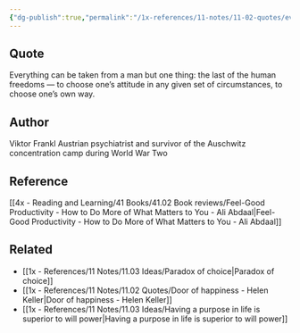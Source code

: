 ```yaml
---
{"dg-publish":true,"permalink":"/1x-references/11-notes/11-02-quotes/everything-can-be-taken-from-a-man-but-one-thing-the-last-of-the-human-freedoms-to-choose-ones-attitude-in-any-given-set-of-circumstances-viktor-frankl/","title":"Everything can be taken from a man but one thing - the last of the human freedoms - to choose ones attitude in any given set of circumstances - Viktor Frankl","created":"2024-04-04T21:17:58.975+03:00","updated":"2024-04-04T21:20:45.843+03:00"}
---
```



## Quote
Everything can be taken from a man but one thing: the last of the human freedoms — to choose one’s attitude in any given set of circumstances, to choose one’s own way.

## Author
Viktor Frankl
Austrian psychiatrist and survivor of the Auschwitz concentration camp during World War Two

## Reference
[[4x - Reading and Learning/41 Books/41.02 Book reviews/Feel-Good Productivity - How to Do More of What Matters to You - Ali Abdaal\|Feel-Good Productivity - How to Do More of What Matters to You - Ali Abdaal]]

## Related
- [[1x - References/11 Notes/11.03 Ideas/Paradox of choice\|Paradox of choice]]
- [[1x - References/11 Notes/11.02 Quotes/Door of happiness - Helen Keller\|Door of happiness - Helen Keller]]
- [[1x - References/11 Notes/11.03 Ideas/Having a purpose in life is superior to will power\|Having a purpose in life is superior to will power]]